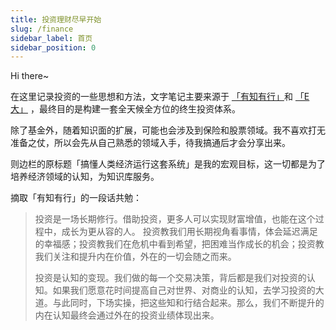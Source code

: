 ```yaml
---
title: 投资理财尽早开始
slug: /finance
sidebar_label: 首页
sidebar_position: 0
---
```


Hi there~

在这里记录投资的一些思想和方法，文字笔记主要来源于 [「有知有行」](https://youzhiyouxing.cn/)和 [「E 大」](https://weibo.com/chinaetfs) ，最终目的是构建一套全天候全方位的终生投资体系。

除了基金外，随着知识面的扩展，可能也会涉及到保险和股票领域。我不喜欢打无准备之仗，所以会先从自己熟悉的领域入手，待我搞通后才会分享出来。

则边栏的原标题「搞懂人类经济运行这套系统」是我的宏观目标，这一切都是为了培养经济领域的认知，为知识库服务。

摘取「有知有行」的一段话共勉：

> 投资是一场长期修行。借助投资，更多人可以实现财富增值，也能在这个过程中，成长为更从容的人。 投资教我们用长期视角看事情，体会延迟满足的幸福感；投资教我们在危机中看到希望，把困难当作成长的机会；投资教我们关注和提升内在价值，外在的一切会随之而来。
> 
> 投资是认知的变现。我们做的每一个交易决策，背后都是我们对投资的认知。如果我们愿意花时间提高自己对世界、对商业的认知，去学习投资的大道。与此同时，下场实操，把这些知和行结合起来。那么，我们不断提升的内在认知最终会通过外在的投资业绩体现出来。 